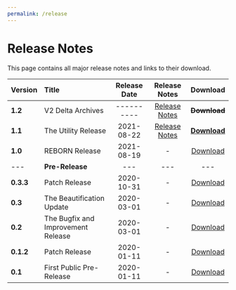 ```yaml
---
permalink: /release
---
```


# Release Notes

This page contains all major release notes and links to their download.

| Version   | Title                              | Release Date | Release Notes                 | Download |
|:--------- |:---------------------------------- |:------------:|:-----------------------------:|:--------:|
| **1.2**   | V2 Delta Archives                  | ----------   | [Release Notes](/release/1_2) | ~~**Download**~~ |
| **1.1**   | The Utility Release                | 2021-08-22   | [Release Notes](/release/1_1) | [**Download**](https://github.com/rGunti/BeatSaberKeeper/releases/tag/1.1.14%2B4f29924e2c) |
| **1.0**   | REBORN Release                     | 2021-08-19   | -                             | [Download](https://github.com/rGunti/BeatSaberKeeper/releases/tag/1.0.32%2B87ff7793bf) |
| ---       | **Pre-Release**                    | ---          | ---                           | --- |
| **0.3.3** | Patch Release                      | 2020-10-31   | -                             | [Download](https://github.com/rGunti/BeatSaberKeeper/releases/tag/0.3.3) |
| **0.3**   | The Beautification Update          | 2020-03-01   | -                             | [Download](https://github.com/Gunti/BeatSaberKeeper/releases/tag/0.3) |
| **0.2**   | The Bugfix and Improvement Release | 2020-03-01   | -                             | [Download](https://github.com/Gunti/BeatSaberKeeper/releases/tag/0.2) |
| **0.1.2** | Patch Release                      | 2020-01-11   | -                             | [Download](https://github.com/Gunti/BeatSaberKeeper/releases/tag/0.1.2) |
| **0.1**   | First Public Pre-Release           | 2020-01-11   | -                             | [Download](https://github.com/Gunti/BeatSaberKeeper/releases/tag/0.1) |
